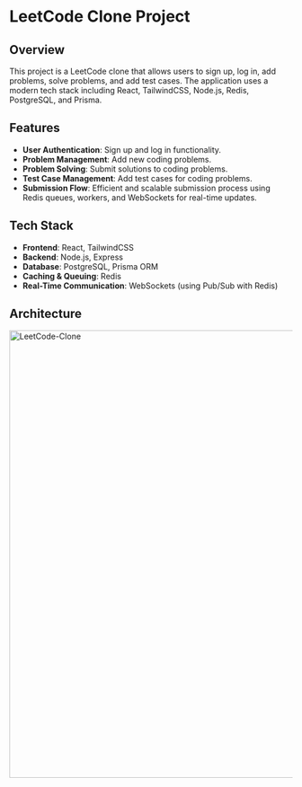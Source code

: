 # LeetCode Clone Project

## Overview

This project is a LeetCode clone that allows users to sign up, log in, add problems, solve problems, and add test cases. The application uses a modern tech stack including React, TailwindCSS, Node.js, Redis, PostgreSQL, and Prisma.

## Features

- **User Authentication**: Sign up and log in functionality.
- **Problem Management**: Add new coding problems.
- **Problem Solving**: Submit solutions to coding problems.
- **Test Case Management**: Add test cases for coding problems.
- **Submission Flow**: Efficient and scalable submission process using Redis queues, workers, and WebSockets for real-time updates.

## Tech Stack

- **Frontend**: React, TailwindCSS
- **Backend**: Node.js, Express
- **Database**: PostgreSQL, Prisma ORM
- **Caching & Queuing**: Redis
- **Real-Time Communication**: WebSockets (using Pub/Sub with Redis)

## Architecture
<img width="797" alt="LeetCode-Clone" src="https://github.com/sanskaraggarwal2025/Leetcode-Clone/assets/77196160/d04347c9-5ae4-404e-b20d-8ba5a5a3c220">




